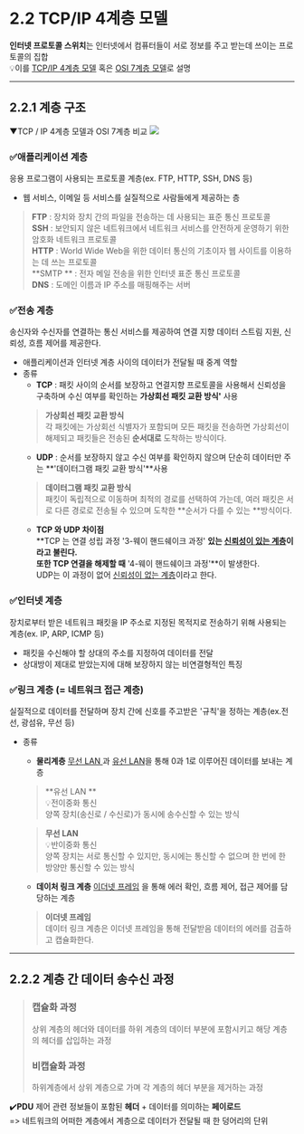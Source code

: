 # 2.2 TCP/IP 4계층 모델

**인터넷 프로토콜 스위치**는 인터넷에서 컴퓨터들이 서로 정보를 주고 받는데 쓰이는 프로토콜의 집합  
💡이를 <u>TCP/IP 4계층 모델</u> 혹은 <u>OSI 7계층 모델</u>로 설명

---
## 2.2.1 계층 구조
▼TCP / IP 4계층 모델과 OSI 7계층 비교 
![](https://velog.velcdn.com/images/wlsgml4563/post/09e2abeb-91fb-45e4-9716-34a4a3a77ae8/image.png)

### ✅애플리케이션 계층  
응용 프로그램이 사용되는 프로토콜 계층(ex. FTP, HTTP, SSH, DNS 등)  
- 웹 서비스, 이메일 등 서비스를 실질적으로 사람들에게 제공하는 층  
>**FTP** : 장치와 장치 간의 파일을 전송하는 데 사용되는 표준 통신 프로토콜  
>**SSH** : 보안되지 않은 네트워크에서 네트워크 서비스를 안전하게 운영하기 위한 암호화 네트워크 프로토콜  
>**HTTP** : World Wide Web을 위한 데이터 통신의 기초이자 웹 사이트를 이용하는 데 쓰는 프로토콜  
>**SMTP ** : 전자 메일 전송을 위한 인터넷 표준 통신 프로토콜  
>**DNS** : 도메인 이름과 IP 주소를 매핑해주는 서버  

### ✅전송 계층
송신자와 수신자를 연결하는 통신 서비스를 제공하여 연결 지향 데이터 스트림 지원, 신뢰성, 흐름 제어를 제공한다.  
- 애플리케이션과 인터넷 계층 사이의 데이터가 전달될 때 중계 역할
- 종류  
  - **TCP** : 패킷 사이의 순서를 보장하고 연결지향 프로토콜을 사용해서 신뢰성을 구축하며 수신 여부를 확인하는 **가상회선 패킷 교환 방식'** 사용  
  >**가상회선 패킷 교환 방식**  
  >각 패킷에는 가상회선 식별자가 포함되며 모든 패킷을 전송하면 가상회선이 해제되고 패킷들은 전송된 **순서대로** 도착하는 방식이다.
  - **UDP** : 순서를 보장하지 않고 수신 여부를 확인하지 않으며 단순히 데이터만 주는 **'데이터그램 패킷 교환 방식'**사용  
  >**데이터그램 패킷 교환 방식**  
  >패킷이 독립적으로 이동하며 최적의 경로를 선택하여 가는데, 여러 패킷은 서로 다른 경로로 전송될 수 있으며 도착한 **순서가 다를 수 있는 **방식이다.
  - **TCP 와 UDP 차이점**  
  **TCP 는 연결 성립 과정 '3-웨이 핸드쉐이크 과정' **있는 <U>신뢰성이 있는 계층</U>이라고 불린다.  
  또한 TCP 연결을 해제할 때** '4-웨이 핸드쉐이크 과정'**이 발생한다.  
  UDP는 이 과정이 없어 <U>신뢰성이 없는 계층</U>이라고 한다.  


### ✅인터넷 계층  
장치로부터 받은 네트워크 패킷을 IP 주소로 지정된 목적지로 전송하기 위해 사용되는 계층(ex. IP, ARP, ICMP 등)  
- 패킷을 수신해야 할 상대의 주소를 지정하여 데이터를 전달  
- 상대방이 제대로 받았는지에 대해 보장하지 않는 비연결형적인 특징  

### ✅링크 계층 (= 네트워크 접근 계층)  

실질적으로 데이터를 전달하며 장치 간에 신호를 주고받은 '규칙'을 정하는 계층(ex.전선, 광섬유, 무선 등)

- 종류
	
    - **물리계층** <U>무선 LAN </U>과 <U>유선 LAN</U>을 통해 0과 1로 이루어진 데이터를 보내는 계층
    >**유선 LAN **  
    >💡전이중화 통신  
    >양쪽  장치(송신로 / 수신로)가 동시에 송수신할 수 있는 방식  
    
    >**무선 LAN**  
    💡반이중화 통신  
    양쪽 장치는 서로 통신할 수 있지만, 동시에는 통신할 수 없으며 한 번에 한 방양만 통신할 수 있는 방식
   
    
    - **데이처 링크 계층** <U>이더넷 프레임</U> 을 통해 에러 확인, 흐름 제어, 접근 제어를 담당하는 계층
    > **이더넷 프레임**  
    데이터 링크 계층은 이더넷 프레임을 통해 전달받음 데이터의 에러를 검출하고 캡슐화한다.

---
## 2.2.2 계층 간 데이터 송수신 과정
> ### 캡슐화 과정   
> 상위 계층의 헤더와 데이터를 하위 계층의 데이터 부분에 포함시키고 해당 계층의 헤더를 삽입하는 과정
> ### 비캡슐화 과정  
> 하위계층에서 상위 계층으로 가며 각 계층의 헤더 부분을 제거하는 과정

✔️**PDU**
 제어 관련 정보들이 포함된 **헤더** + 데이터를 의미하는 **페이로드**  
 => 네트워크의 어떠한 계층에서 계층으로 데이터가 전달될 때 한 덩어리의 단위



